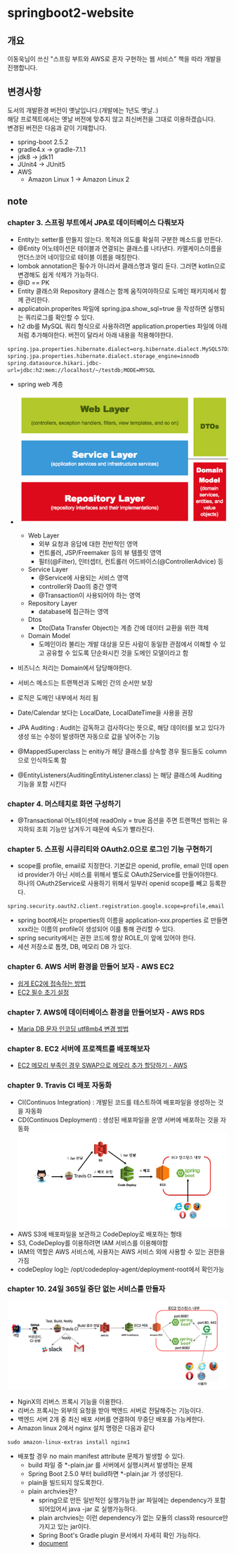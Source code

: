 # springboot2-website

## 개요
이동욱님이 쓰신 "스프링 부트와 AWS로 혼자 구현하는 웹 서비스" 책을 따라 개발을 진행합니다.

## 변경사항
도서의 개발환경 버전이 옛날입니다.(개발에는 1년도 옛날..)   
해당 프로젝트에서는 옛날 버전에 맞추지 않고 최신버전을 그대로 이용하겠습니다.   
변경된 버전은 다음과 같이 기재합니다.
- spring-boot 2.5.2
- gradle4.x -> gradle-7.1.1
- jdk8 -> jdk11
- JUnit4 -> JUnit5
- AWS
  - Amazon Linux 1 -> Amazon Linux 2

## note
### chapter 3. 스프링 부트에서 JPA로 데이터베이스 다뤄보자
- Entity는 setter를 만들지 않는다. 목적과 의도를 확실히 구분한 메소드를 만든다.
- @Entity 어노테이션은 테이블과 연결되는 클래스를 나타낸다. 카멜케이스이름을 언더스코어 네이밍으로 테이블 이름을 매칭한다.
- lombok annotation은 필수가 아니라서 클래스명과 멀리 둔다. 그러면 kotlin으로 변경해도 쉽게 삭제가 가능하다.
- @ID == PK
- Entity 클래스와 Repository 클래스는 함께 움직여야하므로 도메인 패키지에서 함께 관리한다.
- applicatoin.properites 파일에 spring.jpa.show_sql=true 을 작성하면 실행되는 쿼리로그를 확인할 수 있다.
- h2 db를 MySQL 쿼리 형식으로 사용하려면 application.properties 파일에 아래처럼 추가해야한다. 버전이 달라서 아래 내용을 적용해야한다.
```PROPERTIES
spring.jpa.properties.hibernate.dialect=org.hibernate.dialect.MySQL57Dialect
spring.jpa.properties.hibernate.dialect.storage_engine=innodb
spring.datasource.hikari.jdbc-url=jdbc:h2:mem://localhost/~/testdb;MODE=MYSQL
```

- spring web 계층
- ![spring web layer](spring-web-layer.png)
  - Web Layer
    - 외부 요청과 응답에 대한 전반적인 영역
    - 컨트롤러, JSP/Freemaker 등의 뷰 템플릿 영역
    - 필터(@Filter), 인터셉터, 컨트롤러 어드바이스(@ControllerAdvice) 등
  - Service Layer
    - @Service에 사용되는 서비스 영역
    - controller와 Dao의 중간 영역
    - @Transaction이 사용되어야 하는 영역
  - Repository Layer
    - database에 접근하는 영역
  - Dtos
    - Dto(Data Transfer Object)는 계층 간에 데이터 교환을 위한 객체
  - Domain Model
    - 도메인이라 불리는 개발 대상을 모든 사람이 동일한 관점에서 이해할 수 있고 공유할 수 있도록 단순화시킨 것을 도메인 모델이라고 함
- 비즈니스 처리는 Domain에서 담당해야한다.
- 서비스 메소드는 트랜젝션과 도메인 간의 순서만 보장
- 로직은 도메인 내부에서 처리 됨

- Date/Calendar 보다는 LocalDate, LocalDateTime을 사용을 권장
- JPA Auditing : Audit는 감독하고 검사하다는 뜻으로, 해당 데이터를 보고 있다가 생성 또는 수정이 발생하면 자동으로 값을 넣어주는 기능
- @MappedSuperclass 는 enitiy가 해당 클래스를 상속할 경우 필드들도 column으로 인식하도록 함
- @EntityListeners(AuditingEntityListener.class) 는 해당 클래스에 Auditing 기능을 포함 시킨다

### chapter 4. 머스테치로 화면 구성하기
- @Transactional 어노테이션에 readOnly = true 옵션을 주면 트랜잭션 범위는 유지하되 조회 기능만 남겨두기 때문에 속도가 빨라진다.

### chapter 5. 스프링 시큐리티와 OAuth2.0으로 로그인 기능 구현하기
- scope를 profile, email로 지정한다. 기본값은 openid, profile, email 인데 open id provider가 아닌 서비스를 위해서 별도로 OAuth2Service를 만들어야한다.<br>
하나의 OAuth2Service로 사용하기 위해서 일부러 openid scope를 빼고 등록한다.
```PROPERTIES
spring.security.oauth2.client.registration.google.scope=profile,email
```
- spring boot에서는 properties의 이름을 application-xxx.properties 로 만들면 xxx라는 이름의 profile이 생성되어 이를 통해 관리할 수 있다.
- spring security에서는 권한 코드에 항상 ROLE_이 앞에 있어야 한다.
- 세션 저장소로 톰캣, DB, 메모리 DB 가 있다.

### chapter 6. AWS 서버 환경을 만들어 보자 - AWS EC2
- [쉽게 EC2에 접속하는 방법](https://skagh.tistory.com/42)
- [EC2 필수 초기 설정](https://skagh.tistory.com/43)

### chapter 7. AWS에 데이터베이스 환경을 만들어보자 - AWS RDS
- [Maria DB 문자 인코딩 utf8mb4 변경 방법](https://skagh.tistory.com/44)

### chapter 8. EC2 서버에 프로젝트를 배포해보자
- [EC2 메모리 부족인 경우 SWAP으로 메모리 추가 할당하기 - AWS](https://aws.amazon.com/ko/premiumsupport/knowledge-center/ec2-memory-swap-file/)

### chapter 9. Travis CI 배포 자동화
- CI(Continuos Integration) : 개발된 코드를 테스트하여 배포파일을 생성하는 것을 자동화
- CD(Continuos Deployment) : 생성된 배포파일을 운영 서버에 배포하는 것을 자동화
![Travis-CI-연동시-구조](Travis-CI-연동시-구조.jpeg)
- AWS S3에 배포파일을 보관하고 CodeDeploy로 배포하는 형태
- S3, CodeDeploy를 이용하려면 IAM 서비스를 이용해야함
- IAM의 역할은 AWS 서비스에, 사용자는 AWS 서비스 외에 사용할 수 있는 권한을 가짐
- codeDeploy log는 /opt/codedeploy-agent/deployment-root에서 확인가능

### chapter 10. 24일 365일 중단 없는 서비스를 만들자
![무중단 배포 전체 구조](무중단-배포-전체-구조.png)
- NginX의 리버스 프록시 기능을 이용한다.
- 리버스 프록시는 외부의 요청을 받아 백엔드 서버로 전달해주는 기능이다.
- 백엔드 서버 2개 중 최신 배포 서버를 연결하여 무중단 배포를 가능케한다.
- Amazon linux 2에서 nginx 설치 명령은 다음과 같다
```
sudo amazon-linux-extras install nginx1
```
- 배포할 경우 no main manifest attribute 문제가 발생할 수 있다.
  - build 파일 중 *-plain.jar 를 서버에서 실행시켜서 발생하는 문제
  - Spring Boot 2.5.0 부터 build하면 *-plain.jar 가 생성된다.
  - plain을 빌드되지 않도록한다.
  - plain archvies란?
      - spring으로 만든 일반적인 실행가능한 jar 파일에는 dependency가 포함되어있어서 java -jar 로 실행가능하다.
      - plain archvies는 이런 dependency가 없는 모듈의 class와 resource만 가지고 있는 jar이다.
      - Spring Boot's Gradle plugin 문서에서 자세히 확인 가능하다.
      - [document](https://docs.spring.io/spring-boot/docs/current/gradle-plugin/reference/htmlsingle/#packaging-executable.and-plain-archives)